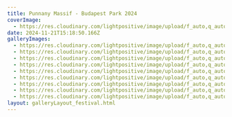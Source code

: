 ```yaml
---
title: Punnany Massif - Budapest Park 2024
coverImage:
  - https://res.cloudinary.com/lightpositive/image/upload/f_auto,q_auto/v1732202613/uploads/Punnany%20Massif%20-%20Budapest%20Park%202024/IMG_3620.jpg
date: 2024-11-21T15:18:50.166Z
galleryImages:
  - https://res.cloudinary.com/lightpositive/image/upload/f_auto,q_auto/v1732202629/uploads/Punnany%20Massif%20-%20Budapest%20Park%202024/IMG_3626_2.jpg
  - https://res.cloudinary.com/lightpositive/image/upload/f_auto,q_auto/v1732202627/uploads/Punnany%20Massif%20-%20Budapest%20Park%202024/IMG_3625_2.jpg
  - https://res.cloudinary.com/lightpositive/image/upload/f_auto,q_auto/v1732202626/uploads/Punnany%20Massif%20-%20Budapest%20Park%202024/IMG_3624.jpg
  - https://res.cloudinary.com/lightpositive/image/upload/f_auto,q_auto/v1732202624/uploads/Punnany%20Massif%20-%20Budapest%20Park%202024/IMG_3623_2.jpg
  - https://res.cloudinary.com/lightpositive/image/upload/f_auto,q_auto/v1732202617/uploads/Punnany%20Massif%20-%20Budapest%20Park%202024/IMG_3622.jpg
  - https://res.cloudinary.com/lightpositive/image/upload/f_auto,q_auto/v1732202615/uploads/Punnany%20Massif%20-%20Budapest%20Park%202024/IMG_3621.jpg
  - https://res.cloudinary.com/lightpositive/image/upload/f_auto,q_auto/v1732202613/uploads/Punnany%20Massif%20-%20Budapest%20Park%202024/IMG_3620.jpg
  - https://res.cloudinary.com/lightpositive/image/upload/f_auto,q_auto/v1732202473/uploads/Punnany%20Massif%20-%20Budapest%20Park%202024/IMG_3619.jpg
  - https://res.cloudinary.com/lightpositive/image/upload/f_auto,q_auto/v1732202457/uploads/Punnany%20Massif%20-%20Budapest%20Park%202024/IMG_3618.jpg
layout: galleryLayout_festival.html
---
```

